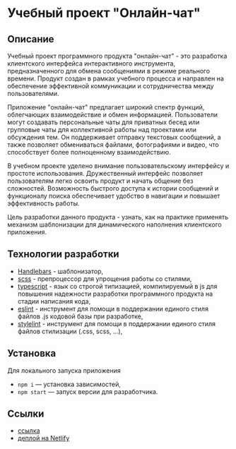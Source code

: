 # Учебный проект "Онлайн-чат"

## Описание

Учебный проект программного продукта "онлайн-чат" - это разработка клиентского интерфейса интерактивного инструмента, предназначенного для обмена сообщениями в режиме реального времени. Продукт создан в рамках учебного процесса и направлен на обеспечение эффективной коммуникации и сотрудничества между пользователями.

Приложение "онлайн-чат" предлагает широкий спектр функций, облегчающих взаимодействие и обмен информацией. Пользователи могут создавать персональные чаты для приватных бесед или групповые чаты для коллективной работы над проектами или обсуждения тем. Он поддерживает отправку текстовых сообщений, а также позволяет обмениваться файлами, фотографиями и видео, что способствует более полноценному взаимодействию.

В учебном проекте уделено внимание пользовательскому интерфейсу и простоте использования. Дружественный интерфейс позволяет пользователям легко освоить продукт и начать общение без сложностей. Возможность быстрого доступа к истории сообщений и функционалу поиска обеспечивает удобство в навигации и повышает эффективность работы.

Цель разработки данного продукта - узнать, как на практике применять механизм шаблонизации для динамического наполнения клиентского приложения.

## Технологии разработки

- [Handlebars](https://handlebarsjs.com/) - шаблонизатор,
- [scss](https://sass-lang.com/) - препроцессор для упрощения работы со стилями,
- [typescript](https://www.typescriptlang.org/) - язык со строгой типизацией, компилируемый в js для повышения надежности разработки программного продукта на стадии написания кода,
- [eslint](https://eslint.org/) - инструмент для помощи в поддержании единого стиля файлов .js кодовой базы при разработке,
- [stylelint](https://stylelint.io/) - инструмент для помощи в поддержании единого стиля файлов стилизации (.css, scss, ...),

## Установка

Для локального запуска приложения

- `npm i` — установка зависимостей,
- `npm start` — запуск версии для разработчика.


## Ссылки
- [ссылка](https://www.figma.com/file/cO6GhuXY87gDnesBAlteJE/Chat-design?type=design&node-id=4384%3A2&t=YHxTh42ER0VPzQTP-1)
- [деплой на Netlify](https://deploy--resplendent-crostata-870f48.netlify.app/)
